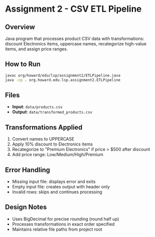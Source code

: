 # Assignment 2 - CSV ETL Pipeline

## Overview
Java program that processes product CSV data with transformations: discount Electronics items, uppercase names, recategorize high-value items, and assign price ranges.

## How to Run
```bash
javac org/howard/edu/lsp/assignment2/ETLPipeline.java
java -cp . org.howard.edu.lsp.assignment2.ETLPipeline
```

## Files
- **Input**: `data/products.csv`
- **Output**: `data/transformed_products.csv`

## Transformations Applied
1. Convert names to UPPERCASE
2. Apply 10% discount to Electronics items
3. Recategorize to "Premium Electronics" if price > $500 after discount
4. Add price range: Low/Medium/High/Premium

## Error Handling
- Missing input file: displays error and exits
- Empty input file: creates output with header only
- Invalid rows: skips and continues processing

## Design Notes
- Uses BigDecimal for precise rounding (round half up)
- Processes transformations in exact order specified
- Maintains relative file paths from project root
